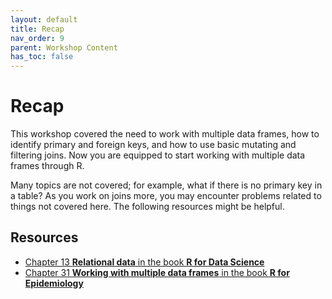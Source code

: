 ```yaml
---
layout: default
title: Recap
nav_order: 9
parent: Workshop Content
has_toc: false
---
```


# **Recap**

This workshop covered the need to work with multiple data frames, how to identify primary and foreign keys, and how to use basic mutating and filtering joins. Now you are equipped to start working with multiple data frames through R.  

Many topics are not covered; for example, what if there is no primary key in a table? As you work on joins more, you may encounter problems related to things not covered here. The following resources might be helpful.

## Resources
* [Chapter 13 **Relational data** in the book **R for Data Science**](https://r4ds.had.co.nz/relational-data.html)
* [Chapter 31 **Working with multiple data frames** in the book **R for Epidemiology**](https://www.r4epi.com/working-with-multiple-data-frames.html)

